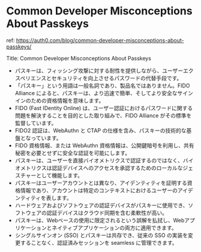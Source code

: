 # Common Developer Misconceptions About Passkeys

ref: <https://auth0.com/blog/common-developer-misconceptions-about-passkeys/>

Title: Common Developer Misconceptions About Passkeys

- パスキーは、フィッシング攻撃に対する耐性を提供しながら、ユーザーエクスペリエンスとセキュリティを向上させるパスワードの代替手段です。
- 「パスキー」という用語は一般名詞であり、製品名ではありません。FIDO Alliance によると、パスキーは、より迅速で簡単、そしてより安全なサインインのための資格情報を意味します。
- FIDO (Fast IDentity Online) は、ユーザー認証におけるパスワードに関する問題を解決することを目的とした取り組みで、FIDO Alliance がその標準を監督しています。
- FIDO2 認証は、WebAuthn と CTAP の仕様を含み、パスキーの技術的な基盤となっています。
- FIDO 資格情報、または WebAuthn 資格情報は、公開鍵暗号を利用し、共有秘密を必要とせずに安全な認証を可能にします。
- パスキーは、ユーザーを直接バイオメトリクスで認証するのではなく、バイオメトリクスは認証デバイスへのアクセスを承認するためのローカルなジェスチャーとして機能します。
- パスキーはユーザーアカウントとは異なり、アイデンティティを証明する資格情報であり、アカウントは特定のコンテキストにおけるユーザーのアイデンティティを表します。
- ハードウェアおよびソフトウェアの認証デバイスがパスキーに使用でき、ソフトウェアの認証デバイスはクラウド同期を含む柔軟性が高い。
- パスキーは、Webベースの使用に限定されるという誤解を払拭し、Webアプリケーションとネイティブアプリケーションの両方に適用できます。
- シングルサインオン (SSO) とパスキーは共存でき、従来の SSO の実装を変更することなく、認証済みセッションを seamless に管理できます。
